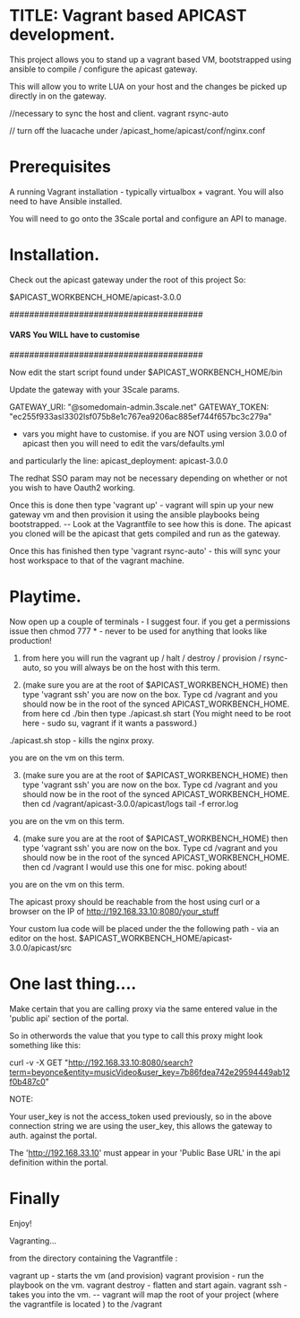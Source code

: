 TITLE: Vagrant based APICAST development.
=======================================================================

This project allows you to stand up a vagrant based VM, bootstrapped using ansible to compile / configure the apicast gateway.

This will allow you to write LUA on your host and the changes be picked up directly in on the gateway.


//necessary to sync the host and client.
 vagrant rsync-auto

 //
 turn off the luacache under /apicast_home/apicast/conf/nginx.conf

Prerequisites
=============
A running Vagrant installation - typically virtualbox + vagrant.
You will also need to have Ansible installed.

You will need to go onto the 3Scale portal and configure an API to manage.

Installation.
=============

Check out the apicast gateway under the root of this project
 So:

  $APICAST_WORKBENCH_HOME/apicast-3.0.0

#######################################
#### VARS You WILL have to customise
#######################################

Now edit the start script found under
$APICAST_WORKBENCH_HOME/bin

Update the gateway with your 3Scale params.

GATEWAY_URI: "@somedomain-admin.3scale.net"
GATEWAY_TOKEN: "ec255f933asl3302lsf075b8e1c767ea9206ac885ef744f657bc3c279a"



- vars you might have to customise.
if you are NOT using version 3.0.0 of apicast then you will need to edit the vars/defaults.yml

and particularly the line:
apicast_deployment: apicast-3.0.0



The redhat SSO param may not be necessary depending on whether or not you wish to have Oauth2 working.


Once this is done then type 'vagrant up' - vagrant will spin up your new gateway vm and then provision it using the ansible playbooks being bootstrapped.
-- Look at the Vagrantfile to see how this is done.
The apicast you cloned will be the apicast that gets compiled and run as the gateway.


Once this has finished then type 'vagrant rsync-auto' - this will sync your host workspace to that of the vagrant machine.



Playtime.
=============
Now open up a couple of terminals - I suggest four.
if you get a permissions issue then chmod 777 * - never to be used for anything that looks like production!

1. from here you will run the vagrant up / halt / destroy / provision /  rsync-auto, so you will always be on the host with this term.

2. (make sure you are at the root of $APICAST_WORKBENCH_HOME) then type 'vagrant ssh' you are now on the box.
  Type cd /vagrant and you should now be in the root of the synced APICAST_WORKBENCH_HOME.
  from here cd ./bin then type ./apicast.sh start
  (You might need to be root here - sudo su, vagrant if it wants a password.)

  ./apicast.sh stop - kills the nginx proxy.

  you are on the vm on this term.

3. (make sure you are at the root of $APICAST_WORKBENCH_HOME) then type 'vagrant ssh' you are now on the box.
  Type cd /vagrant and you should now be in the root of the synced APICAST_WORKBENCH_HOME.
  then cd /vagrant/apicast-3.0.0/apicast/logs
  tail -f error.log

you are on the vm on this term.

4. (make sure you are at the root of $APICAST_WORKBENCH_HOME) then type 'vagrant ssh' you are now on the box.
  Type cd /vagrant and you should now be in the root of the synced APICAST_WORKBENCH_HOME.
  then cd /vagrant I would use this one for misc. poking about!

you are on the vm on this term.

The apicast proxy should be reachable from the host using curl or a browser on the IP of http://192.168.33.10:8080/your_stuff


Your custom lua code will be placed under the the following path - via an editor on the host.
$APICAST_WORKBENCH_HOME/apicast-3.0.0/apicast/src


One last thing....
===================
Make certain that you are calling proxy via the same entered value in the 'public api' section of the portal.

So in otherwords the value that you type to call this proxy might look something like this:

curl -v -X GET "http://192.168.33.10:8080/search?term=beyonce&entity=musicVideo&user_key=7b86fdea742e29594449ab12f0b487c0"

NOTE:

Your user_key is not the access_token used previously, so in the above connection string we are using the user_key,
this allows the gateway to auth. against the portal.


The 'http://192.168.33.10' must appear in your 'Public Base URL' in the api definition within the portal.

Finally
========
Enjoy!


Vagranting...

from the directory containing the Vagrantfile :

vagrant up - starts the vm (and provision)
vagrant provision - run the playbook on the vm.
vagrant destroy - flatten and start again.
vagrant ssh - takes you into the vm.
-- vagrant will map the root of your project (where the vagrantfile is located ) to the /vagrant

